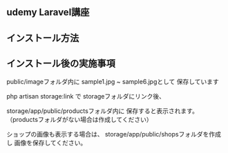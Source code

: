 ## udemy Laravel講座

## インストール方法

## インストール後の実施事項
public/imageフォルダ内に
sample1.jpg ~ sample6.jpgとして
保存しています

php artisan storage:link で
storageフォルダにリンク後、

storage/app/public/productsフォルダ内に
保存すると表示されます。
（productsフォルダがない場合は作成してください）

ショップの画像も表示する場合は、
storage/app/public/shopsフォルダを作成し
画像を保存してください。

